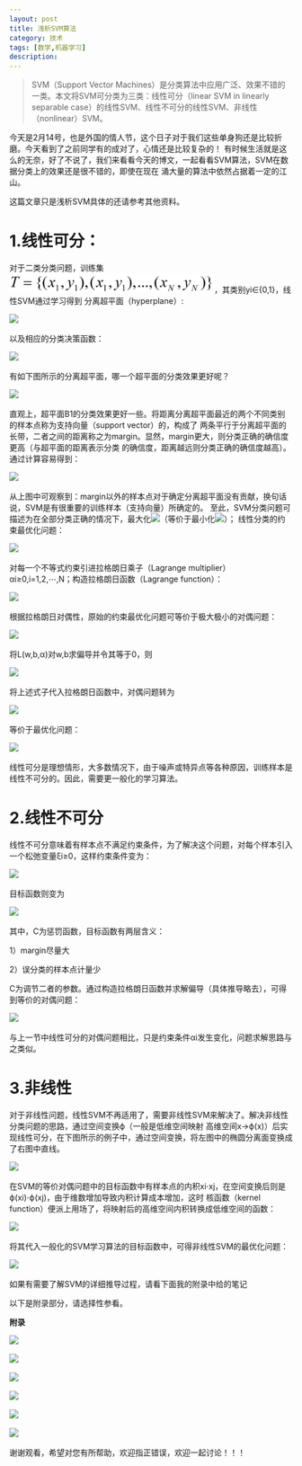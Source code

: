 ```yaml
---
layout: post
title: 浅析SVM算法
category: 技术
tags: [数学,机器学习]
description: 
---
```


> SVM（Support Vector Machines）是分类算法中应用广泛、效果不错的一类。本文将SVM可分类为三类：线性可分（linear SVM in 
linearly separable case）的线性SVM、线性不可分的线性SVM、非线性（nonlinear）SVM。 

今天是2月14号，也是外国的情人节，这个日子对于我们这些单身狗还是比较折磨。今天看到了之前同学有的成对了，心情还是比较复杂的！
有时候生活就是这么的无奈，好了不说了，我们来看看今天的博文，一起看看SVM算法，SVM在数据分类上的效果还是很不错的，即使在现在
涌大量的算法中依然占据着一定的江山。

这篇文章只是浅析SVM具体的还请参考其他资料。

# 1.线性可分： #

对于二类分类问题，训练集<img src = '/assets/img/SVM/equation1.png' height = '35px'>，其类别yi∈{0,1}，线性SVM通过学习得到
分离超平面（hyperplane）:

![]('/assets/img/SVM/equation2.png')

以及相应的分类决策函数：

![]('/assets/img/SVM/equation3.png')

有如下图所示的分离超平面，哪一个超平面的分类效果更好呢？

![]('/assets/img/SVM/OPtimizer_SVM.png')

直观上，超平面B1的分类效果更好一些。将距离分离超平面最近的两个不同类别的样本点称为支持向量（support vector）的，构成了
两条平行于分离超平面的长带，二者之间的距离称之为margin。显然，margin更大，则分类正确的确信度更高（与超平面的距离表示分类
的确信度，距离越远则分类正确的确信度越高）。通过计算容易得到：

![]('/assets/img/SVM/equation4.png')

从上图中可观察到：margin以外的样本点对于确定分离超平面没有贡献，换句话说，SVM是有很重要的训练样本（支持向量）所确定的。
至此，SVM分类问题可描述为在全部分类正确的情况下，最大化![]('/assets/img/SVM/base1.png')（等价于最小化![]('/assets/img/SVM/base2.png')）；
线性分类的约束最优化问题：

![]('/assets/img/SVM/equation5.png')

对每一个不等式约束引进拉格朗日乘子（Lagrange multiplier）αi≥0,i=1,2,⋯,N；构造拉格朗日函数（Lagrange function）：

![]('/assets/img/SVM/equation6.png')

根据拉格朗日对偶性，原始的约束最优化问题可等价于极大极小的对偶问题：

![]('/assets/img/SVM/equation7.png')

将L(w,b,α)对w,b求偏导并令其等于0，则

![]('/assets/img/SVM/equation8.png')

将上述式子代入拉格朗日函数中，对偶问题转为

![]('/assets/img/SVM/equation9.png')

等价于最优化问题：

![]('/assets/img/SVM/equation10.png')

线性可分是理想情形，大多数情况下，由于噪声或特异点等各种原因，训练样本是线性不可分的。因此，需要更一般化的学习算法。

# 2.线性不可分 #

线性不可分意味着有样本点不满足约束条件，为了解决这个问题，对每个样本引入一个松弛变量ξi≥0，这样约束条件变为：

![]('/assets/img/SVM/equation11.png')

目标函数则变为

![]('/assets/img/SVM/equation12.png')

其中，C为惩罚函数，目标函数有两层含义：

1）margin尽量大

2）误分类的样本点计量少

C为调节二者的参数。通过构造拉格朗日函数并求解偏导（具体推导略去），可得到等价的对偶问题：

![]('/assets/img/SVM/equation13.png')

与上一节中线性可分的对偶问题相比，只是约束条件αi发生变化，问题求解思路与之类似。

# 3.非线性 #

对于非线性问题，线性SVM不再适用了，需要非线性SVM来解决了。解决非线性分类问题的思路，通过空间变换ϕ（一般是低维空间映射
高维空间x→ϕ(x)）后实现线性可分，在下图所示的例子中，通过空间变换，将左图中的椭圆分离面变换成了右图中直线。

![]('/assets/img/SVM/UnOPtimizer_SVM.png')

在SVM的等价对偶问题中的目标函数中有样本点的内积xi⋅xj，在空间变换后则是ϕ(xi)⋅ϕ(xj)，由于维数增加导致内积计算成本增加，这时
核函数（kernel function）便派上用场了，将映射后的高维空间内积转换成低维空间的函数：

![]('/assets/img/SVM/equation14.png')

将其代入一般化的SVM学习算法的目标函数中，可得非线性SVM的最优化问题：

![]('/assets/img/SVM/equation15.png')

如果有需要了解SVM的详细推导过程，请看下面我的附录中给的笔记

以下是附录部分，请选择性参看。

**附录**

![]('/assets/img/SVM/SVM1.png')

![]('/assets/img/SVM/SVM2.png')

![]('/assets/img/SVM/SVM3.png')

![]('/assets/img/SVM/SVM4.png')

![]('/assets/img/SVM/SVM5.png')

![]('/assets/img/SVM/SVM6.png')

谢谢观看，希望对您有所帮助，欢迎指正错误，欢迎一起讨论！！！



